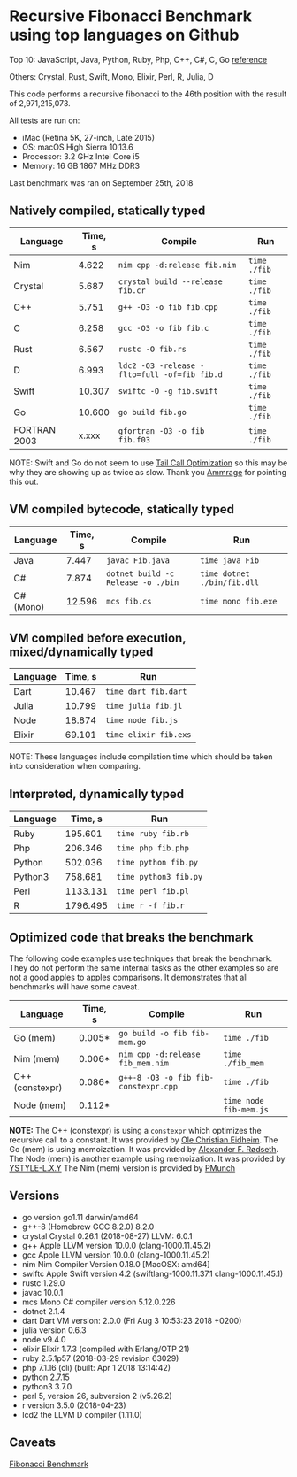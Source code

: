 # Recursive Fibonacci Benchmark using top languages on Github

Top 10: JavaScript, Java, Python, Ruby, Php, C++, C#, C, Go [reference](http://www.techworm.net/2016/09/top-10-popular-programming-languages-github.html)

Others: Crystal, Rust, Swift, Mono, Elixir, Perl, R, Julia, D

This code performs a recursive fibonacci to the 46th position with the result of 2,971,215,073.

All tests are run on:
 - iMac (Retina 5K, 27-inch, Late 2015)
 - OS: macOS High Sierra 10.13.6
 - Processor: 3.2 GHz Intel Core i5
 - Memory: 16 GB 1867 MHz DDR3

Last benchmark was ran on September 25th, 2018

## Natively compiled, statically typed

| Language     | Time, s | Compile                                      | Run          |
|--------------|---------|----------------------------------------------|--------------|
| Nim          |  4.622  | `nim cpp -d:release fib.nim`                 | `time ./fib` |
| Crystal      |  5.687  | `crystal build --release fib.cr`             | `time ./fib` |
| C++          |  5.751  | `g++ -O3 -o fib fib.cpp`                     | `time ./fib` |
| C            |  6.258  | `gcc -O3 -o fib fib.c`                       | `time ./fib` |
| Rust         |  6.567  | `rustc -O fib.rs`                            | `time ./fib` |
| D            |  6.993  | `ldc2 -O3 -release -flto=full -of=fib fib.d` | `time ./fib` |
| Swift        | 10.307  | `swiftc -O -g fib.swift`                     | `time ./fib` |
| Go           | 10.600  | `go build fib.go`                            | `time ./fib` |
| FORTRAN 2003 |  x.xxx  | `gfortran -O3 -o fib fib.f03`                | `time ./fib` |

NOTE: Swift and Go do not seem to use [Tail Call Optimization](https://en.wikipedia.org/wiki/Tail_call) so this may be why they are showing up as twice as slow.
Thank you [Ammrage](https://github.com/AmmRage) for pointing this out.

## VM compiled bytecode, statically typed

| Language  | Time, s | Compile                            | Run                         |
|-----------|---------|------------------------------------|-----------------------------|
| Java      |  7.447  | `javac Fib.java`                   | `time java Fib`             |
| C#        |  7.874  | `dotnet build -c Release -o ./bin` | `time dotnet ./bin/fib.dll` |
| C# (Mono) | 12.596  | `mcs fib.cs`                       | `time mono fib.exe`         |

## VM compiled before execution, mixed/dynamically typed

| Language | Time, s  | Run                  |
|----------|----------|----------------------|
| Dart     | 10.467   | `time dart fib.dart` |
| Julia    | 10.799   | `time julia fib.jl`  |
| Node     | 18.874   | `time node fib.js`   |
| Elixir   | 69.101   | `time elixir fib.exs`|

NOTE: These languages include compilation time which should be taken into consideration when comparing.

## Interpreted, dynamically typed

| Language | Time, s  | Run                   |
|----------|----------|-----------------------|
| Ruby     |  195.601 | `time ruby fib.rb`    |
| Php      |  206.346 | `time php fib.php`    |
| Python   |  502.036 | `time python fib.py`  |
| Python3  |  758.681 | `time python3 fib.py` |
| Perl     | 1133.131 | `time perl fib.pl`    |
| R        | 1796.495 | `time r -f fib.r`     |

## Optimized code that breaks the benchmark

The following code examples use techniques that break the benchmark. They do not perform the same internal tasks as the other examples
so are not a good apples to apples comparisons. It demonstrates that all benchmarks will have some caveat.

| Language        | Time, s  | Compile                              | Run                    |
|-----------------|----------|--------------------------------------|------------------------|
| Go (mem)        |  0.005*  | `go build -o fib fib-mem.go`         | `time ./fib`           |
| Nim (mem)       |  0.006*  | `nim cpp -d:release fib_mem.nim`     | `time ./fib_mem`       |
| C++ (constexpr) |  0.086*  | `g++-8 -O3 -o fib fib-constexpr.cpp` | `time ./fib`           |
| Node (mem)      |  0.112*  |                                      | `time node fib-mem.js` |

**NOTE:**
The C++ (constexpr) is using a `constexpr` which optimizes the recursive call to a constant. It was provided by [Ole Christian Eidheim](https://gitlab.com/eidheim).
The Go (mem) is using memoization.  It was provided by [Alexander F. Rødseth](https://github.com/xyproto).
The Node (mem) is another example using memoization.  It was provided by [YSTYLE-L.X.Y](https://github.com/ystyle)
The Nim (mem) version is provided by [PMunch](https://github.com/PMunch)

## Versions

- go version go1.11 darwin/amd64
- g++-8 (Homebrew GCC 8.2.0) 8.2.0
- crystal Crystal 0.26.1 (2018-08-27) LLVM: 6.0.1
- g++ Apple LLVM version 10.0.0 (clang-1000.11.45.2)
- gcc Apple LLVM version 10.0.0 (clang-1000.11.45.2)
- nim Nim Compiler Version 0.18.0 [MacOSX: amd64]
- swiftc Apple Swift version 4.2 (swiftlang-1000.11.37.1 clang-1000.11.45.1)
- rustc 1.29.0
- javac 10.0.1
- mcs Mono C# compiler version 5.12.0.226
- dotnet 2.1.4
- dart Dart VM version: 2.0.0 (Fri Aug 3 10:53:23 2018 +0200)
- julia version 0.6.3
- node v9.4.0
- elixir Elixir 1.7.3 (compiled with Erlang/OTP 21)
- ruby 2.5.1p57 (2018-03-29 revision 63029)
- php 7.1.16 (cli) (built: Apr  1 2018 13:14:42)
- python 2.7.15
- python3 3.7.0
- perl 5, version 26, subversion 2 (v5.26.2)
- r version 3.5.0 (2018-04-23)
- lcd2 the LLVM D compiler (1.11.0)

## Caveats

[Fibonacci Benchmark](https://crystal-lang.org/2016/07/15/fibonacci-benchmark.html)
